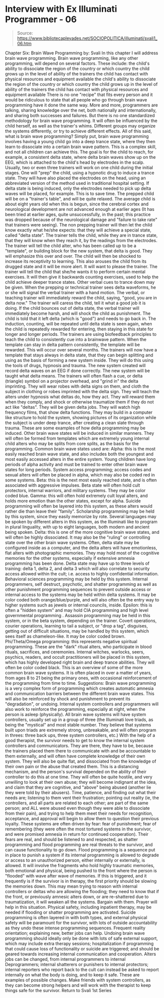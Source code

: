 # Interview with Ex Illuminati Programmer - 06

> Source: https://www.bibliotecapleyades.net/SOCIOPOLITICA/illuminati/svali1_06.htm

Chapter Six: Brain Wave Programming
by: Svali
In this chapter I will address brain wave programming. Brain wave programming, like any other programming, will depend on several factors. These include:
the child's ability to dissociate the region of the country or which country the child grows up in the level of ability of the trainers the child has contact with physical resources and equipment available
the child's ability to dissociate
the region of the country or which country the child grows up in
the level of ability of the trainers the child has contact with
physical resources and equipment available
There is no one "recipe" that fits every person and it would be ridiculous to state that all people who go through brain wave programming have it done the same way. More and more, programmers are talking, sharing knowledge over the net, both nationally and internationally, and sharing both successes and failures. But there is no one standardized methodology for brain wave programming. It will often be influenced by the child herself, as well as the trainer's whims. Different groups may organize the systems differently, or try to achieve different effects. All of this said, what is brain wave programming? Simply put, brain wave programming involves having a young child go into a deep trance state, where they then learn to dissociate into a certain brain wave pattern. This is a complex skill, and not all children can achieve this. The goal is for the child to reach, for example, a consistent delta state, where delta brain waves show up on the EEG, which is attached to the child's head by electrodes in the scalp. Usually, two or even three trainers will work on one child during the initial stages. One will "prep" the child, using a hypnotic drug to induce a trance state. They will have also placed the electrodes on the head, using an abbreviated version of the method used in traditional hospital setting. If delta state is being induced, only the electrodes needed to pick up delta waves will be placed, for example. This is to save time. The prepped child will be on a "trainer's table", and will be quite relaxed. The average child is about eight years old when this is begun, since the cerebral cortex and neurological development are not advanced enough at earlier ages (It has been tried at earlier ages, quite unsuccessfully, in the past; this practice was dropped because of the neurological damage and "failure to take rate" that trainers were seeing). The non prepping trainer will then let the child know exactly what he/she expects: that they will achieve a special state, called "delta state". The trainer tells the child, while they are in trance state, that they will know when they reach it, by the readings from the electrodes. The trainer will tell the child alter, who has been called up to be a "template", or building block for the new system, that delta is good. They will emphasize this over and over. The child will then be shocked to increase its receptivity to learning. This also arouses the child from its drugged state and it will be more alert. It will want to please the trainer. The trainer will tell the child that she/he wants it to perform certain mental exercises. It will then give it backwards counting exercises, used to help the child achieve deeper trance states. Other verbal cues to trance down may be given. When the prepping or technical trainer sees delta waveforms, he or she will signal the verbal trainer with a hand motion. The verbal, or teaching trainer will immediately reward the child, saying, "good, you are in delta now." The trainer will caress the child, tell it what a good job it is doing. If the child bounces out of delta state, the verbal trainer will immediately become harsh, and will shock the child as punishment. The child is told that it left delta (which is "good") and needs to go back in. The induction, counting, will be repeated until delta state is seen again, when the child is repeatedly rewarded for entering, then staying in this state for longer and longer periods. The trainers are using biofeedback principles to teach the child to consistently cue into a brainwave pattern. When the template can stay in delta pattern consistently, the template will be rewarded. This will occur over several months. The trainers will now have a template that stays always in delta state, that they can begin splitting and using as the basis of forming a new system inside. They will do this using the tools of drugs, hypnosis and trauma. The new system created will record delta waves on an EEG if done correctly. The new system will be taught what delta means. The trainers will often flash a cue, or delta (triangle) symbol on a projector overhead, and "grind in" the delta imprinting. They will wear robes with delta signs on them, and cloth the subject in clothing or robes imprinted with the delta sign. They will teach the alters under hypnosis what deltas do, how they act. They will reward them when they comply, and shock or otherwise traumatize them if they do not act like "deltas". They will be given delta jobs. They will watch high frequency films, that show delta functions. They may build in a computer like structure to hold the system, showing pictures of its organization while the subject is under deep trance, after creating a clean slate through trauma. These are some examples of how delta programming may be induced. Other brain wave states will be induced in similar manners. They will often be formed from templates which are extremely young internal child alters who may be splits from core splits, as the basis for the programming. Common brain wave states used are:
Alpha: this is the most easily reached brain wave state, and also includes both the youngest and most easily accessed alters in the entire system. Young children have long periods of alpha activity and must be trained to enter other brain wave states for long periods. System access programming; access codes and sexual alters will often be placed in alpha, which may also be coded red in some systems. Beta: this is the next most easily reached state, and is often associated with aggressive impulses. Beta state will often hold cult protectors, internal warriors, and military systems. They may be color coded blue. Gamma: this will often hold extremely cult loyal alters, and holds more emotion than the other states, except for alpha. Suicide programming will often be layered into this system, as these alters would rather die than leave their "family". Scholarship programming may be held by this system, since they easily memorize by rote. Several languages may be spoken by different alters in this system, as the Illuminati like to program in plural linguality, with up to eight languages, both modern and ancient being spoken. Delta: this is one of the more cognitive brain wave states, and will often be highly dissociated. It may also be the "ruling" or controlling state over the other brain wave systems. Often, delta state may be configured inside as a computer, and the delta alters will have emotionless, flat alters with photographic memories. They may hold most of the cognitive memories for the other systems, especially if extensive amnesia programming has been done. Delta state may have up to three levels of training: delta 1, delta 2, and delta 3 which will also correlate to security access allowed within the cult; i.e. access to highly confidential information. Behavioral sciences programming may be held by this system. Internal programmers, self destruct, psychotic, and shatter programming as well as other punishment programming sequences to prevent outside access or internal access to the systems may be held within delta systems. It may be color coded both orange/blue/purple, and will also often be the entry way to higher systems such as jewels or internal councils, inside. Epsilon: this is often a "hidden system" and may hold CIA programming and high level governmental programming . Assassin programming may be held in this system, or in the beta system, depending on the trainer. Covert operations, courier operations, learning to tail a subject, or "drop a tag", disguises, getting out of difficult situations, may be handled by this system, which sees itself as chameleon-like. It may be color coded brown. Phi/Theta/Omega programming: this represents negative spiritual programming. These are the "dark" ritual alters, who participate in blood rituals, sacrifices, and ceremonies. Internal witches, warlocks, seers, psychics, readers, and occult practitioners will be placed in this system, which has highly developed right brain and deep trance abilities. They will often be color coded black.
This is an overview of some of the more common brain wave systems. It is often placed in over a matter of years, from ages 8 to 21 being the primary ones, with occasional reinforcement of the programming from time to time. Suggestions:
Brain wave programming is a very complex form of programming which creates automatic amnesia and communication barriers between the different brain wave states. This will also be reinforced by shock and punishment to prevent its "degradation", or undoing. Internal system controllers and programmers will also work to reinforce the programming, especially at night, when the person is asleep (physically). All brain wave systems will have system controllers, usually set up in a group of three (the Illuminati love triads, as being the "mystical" and most stable number. They believe that systems built upon triads are extremely strong, unbreakable, and will often program in threes: three back ups, three system controllers, etc.) With the help of a good therapist, the survivor needs to get to know the internal system controllers and communicators. They are there, they have to be, because the trainers placed them there to communicate with and be accountable to them externally, and will often have complete knowledge of their own system. They will also be quite flat, and dissociated from the knowledge of their own pain or the abuse that created them. This is a distancing mechanism, and the person's survival depended on the ability of their controller to do this at one time. They will often be quite hostile, and very unwilling to look at their own abuse; they will become indignant at the idea, and claim that they are cognitive, and "above" being abused (another lie they were told by their abusers). Time, patience, and finding out what their needs are; listening to them vent their frustration; pointing out reality (ie, the controllers, and all parts are related to each other; are part of the same person; and ALL were abused even though they were able to dissociate from their pain), and trying to help them meet their needs for recognition, acceptance, and approval will begin to allow them to question their previous loyalty. These systems are often driven by fear: fear of punishment; fear of remembering (they were often the most tortured systems in the survivor, and were promised amnesia in return for continued cooperation). Their fears are real, and should be listened to and respected, as shatter programming and flood programming are real threats to the survivor, and can cause functionality to go down. Flood programming is a sequence put in place to punish a system if its internal programming is allowed to degrade or access to an unauthorized person, either internally or externally, is allowed. It will involve the fragments who hold highly traumatic memories, both emotional and physical, being pushed to the front where the person is "flooded" with wave after wave of memories. If this is triggered, and it frequently is if the survivor is in therapy, the first priority should be slowing the memories down. This may mean trying to reason with internal controllers or deltas who are allowing the flooding; they need to know that if the front, or previously amnesic alters down, or are re-shattered due to traumatization, it will weaken all the systems. Bargain with them. Prayer will help in this situation. Physical safety, including inpatient therapy, may be needed if flooding or shatter programming are activated. Suicide programming is often layered in with both types, and external physical safety will be paramount for the survivor, with lots of outside accountability as they undo these intense programming sequences. Frequent reality orientation; explaining new, better jobs can help. Undoing brain wave programming should ideally only be done with lots of safe external support, which may include extra therapy sessions; hospitalization if programming that could cause loss of functionality or suicide are triggered; and should be geared towards increasing internal communication and cooperation. Alters jobs can be changed, from internal programmers to internal Deprogrammers; internal shatterers or punishers to internal protectors; internal reporters who report back to the cult can instead be asked to report internally on what the body is doing, and to keep it safe.
These are examples of possible changes. Make friends with system controllers, as they can become strong helpers and will work with the therapist to keep things safe for the survivor.
Return to Svali 1st Series
